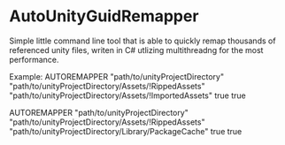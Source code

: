 # AutoUnityGuidRemapper
Simple little command line tool that is able to quickly remap thousands of referenced unity files, writen in C# utlizing multithreadng for the most performance.

Example:
AUTOREMAPPER "path/to/unityProjectDirectory" "path/to/unityProjectDirectory/Assets/!RippedAssets" "path/to/unityProjectDirectory/Assets/!ImportedAssets" true true

AUTOREMAPPER "path/to/unityProjectDirectory" "path/to/unityProjectDirectory/Assets/!RippedAssets" "path/to/unityProjectDirectory/Library/PackageCache" true true
